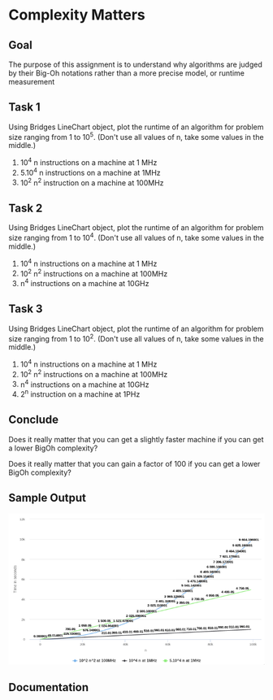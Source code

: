 Complexity Matters
==================

Goal
----

The purpose of this assignment is to understand why algorithms are
judged by their Big-Oh notations rather than a more precise model, or
runtime measurement

Task 1
------

Using Bridges LineChart object, plot the runtime of an algorithm for
problem size ranging from 1 to 10<sup>5</sup>. (Don't use all values
of n, take some values in the middle.)

1. 10<sup>4</sup> n instructions on a machine at 1 MHz
2. 5.10<sup>4</sup> n instructions on a machine at 1MHz
3. 10<sup>2</sup> n<sup>2</sup> instruction on a machine at 100MHz

Task 2
------

Using Bridges LineChart object, plot the runtime of an algorithm for
problem size ranging from 1 to 10<sup>4</sup>. (Don't use all values
of n, take some values in the middle.)

1. 10<sup>4</sup> n instructions on a machine at 1 MHz
2. 10<sup>2</sup> n<sup>2</sup> instructions on a machine at 100MHz
3. n<sup>4</sup> instructions on a machine at 10GHz

Task 3
------

Using Bridges LineChart object, plot the runtime of an algorithm for
problem size ranging from 1 to 10<sup>2</sup>. (Don't use all values
of n, take some values in the middle.)

1. 10<sup>4</sup> n instructions on a machine at 1 MHz
2. 10<sup>2</sup> n<sup>2</sup> instructions on a machine at 100MHz
3. n<sup>4</sup> instructions on a machine at 10GHz
4. 2<sup>n</sup> instruction on a machine at 1PHz

Conclude
--------

Does it really matter that you can get a slightly faster machine if you can get a lower BigOh complexity?

Does it really matter that you can gain a factor of 100 if you can get a lower BigOh complexity?

Sample Output
-------------

![Sample Output](figures/SampleOutput.png)

Documentation
-------------